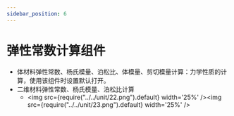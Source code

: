 ```yaml
---
sidebar_position: 6
---
```


# 弹性常数计算组件

- 体材料弹性常数、杨氏模量、泊松比、体模量、剪切模量计算：力学性质的计算，使用该组件时设置默认打开。
- 二维材料弹性常数、杨氏模量、泊松比计算
  - <img src={require("../../unit/22.png").default} width='25%' /><img src={require("../../unit/23.png").default} width='25%' />